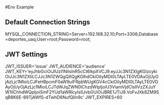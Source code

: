 #Env Example
## Default Connection Strings
MYSQL_CONNECTION_STRING=Server=192.168.32.10;Port=3306;Database=deportes_uaq;User=root;Password=root;
## JWT Settings
JWT_ISSUER='issue'
JWT_AUDIENCE='audience'
JWT_KEY='eyJhbGciOiJIUzI1NiIsInR5cCI6IkpXVCJ9.eyJJc3N1ZXIgKGlzcykiOiJJc3N1ZXIiLCJJc3N1ZWQgQXQgKGlhdCkiOiIyMDI0LTAyLTE0VDAxOjUyOjAzLjc1MloiLCJFeHBpcmF0aW9uIFRpbWUgKGV4cCkiOiIyMDI0LTAyLTE0VDAyOjUyOjAzLjc1MloiLCJTdWJqZWN0IChzdWIpIjoiU3ViamVjdCIsIlVzZXJuYW1lIChhdWQpIjoiSmF2YUd1aWRlcyIsIlJvbGUiOiJBRE1JTiJ9.VoFvJXk8ZM9SqB8K6E-89TjAWfS-dTwhD6NufQlin9c'
JWT_EXPIRES=60

